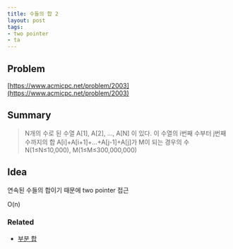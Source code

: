 ```yaml
---
title: 수들의 합 2
layout: post
tags:
- two pointer
- ta
---
```


## Problem
[https://www.acmicpc.net/problem/2003](https://www.acmicpc.net/problem/2003)

## Summary

> N개의 수로 된 수열 A[1], A[2], …, A[N] 이 있다. 이 수열의 i번째 수부터 j번째 수까지의 합 A[i]+A[i+1]+…+A[j-1]+A[j]가 M이 되는 경우의 수<br>
> N(1≤N≤10,000), M(1≤M≤300,000,000)

## Idea

연속된 수들의 합이기 때문에 two pointer 접근

O(n)

### Related
* [부분 합](/2017-06-10/Subsequence/)